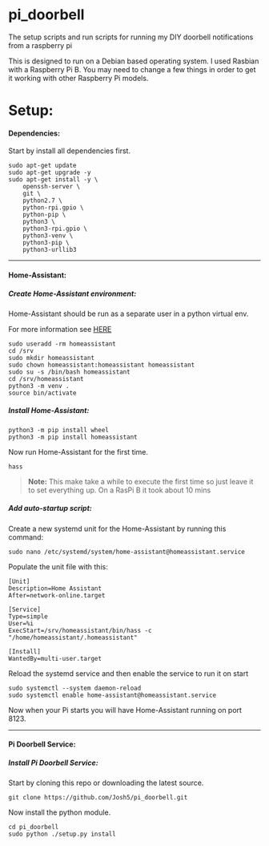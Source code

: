 # pi_doorbell

The setup scripts and run scripts for running my DIY doorbell notifications from a raspberry pi

This is designed to run on a Debian based operating system. I used Rasbian with a Raspberry Pi B. You may need to change a few things in order to get it working with other Raspberry Pi models.


# Setup:

#### Dependencies:

Start by install all dependencies first.
```
sudo apt-get update
sudo apt-get upgrade -y
sudo apt-get install -y \
    openssh-server \
    git \
    python2.7 \
    python-rpi.gpio \
    python-pip \
    python3 \
    python3-rpi.gpio \
    python3-venv \
    python3-pip \
    python3-urllib3
```

---



#### Home-Assistant:


##### Create Home-Assistant environment:

Home-Assistant should be run as a separate user in a python virtual env.

For more information see [HERE](https://home-assistant.io/docs/installation/virtualenv/)

```
sudo useradd -rm homeassistant
cd /srv
sudo mkdir homeassistant
sudo chown homeassistant:homeassistant homeassistant
sudo su -s /bin/bash homeassistant
cd /srv/homeassistant
python3 -m venv .
source bin/activate
```


##### Install Home-Assistant:
```
python3 -m pip install wheel
python3 -m pip install homeassistant
```

Now run Home-Assistant for the first time.

```
hass
```


> __Note:__ 
> This make take a while to execute the first time so just leave it to set everything up. On a RasPi B it took about 10 mins



##### Add auto-startup script:

Create a new systemd unit for the Home-Assistant by running this command:
```
sudo nano /etc/systemd/system/home-assistant@homeassistant.service
```

Populate the unit file with this:

```
[Unit]
Description=Home Assistant
After=network-online.target

[Service]
Type=simple
User=%i
ExecStart=/srv/homeassistant/bin/hass -c "/home/homeassistant/.homeassistant"

[Install]
WantedBy=multi-user.target
```

Reload the systemd service and then enable the service to run it on start
```
sudo systemctl --system daemon-reload
sudo systemctl enable home-assistant@homeassistant.service
```


Now when your Pi starts you will have Home-Assistant running on port 8123.

---



#### Pi Doorbell Service:


##### Install Pi Doorbell Service:

Start by cloning this repo or downloading the latest source.

```
git clone https://github.com/Josh5/pi_doorbell.git
```


Now install the python module.

```
cd pi_doorbell
sudo python ./setup.py install
```
